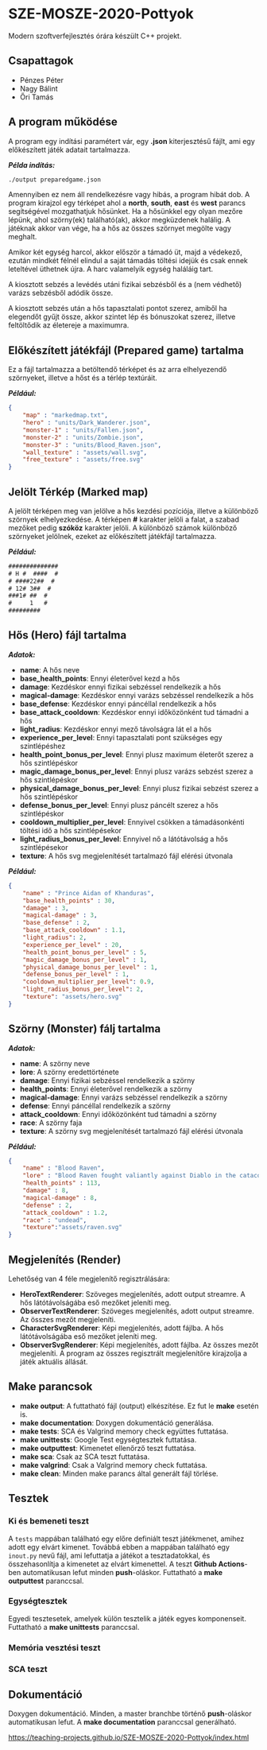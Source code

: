 
# SZE-MOSZE-2020-Pottyok
Modern szoftverfejlesztés órára készült C++ projekt.
## Csapattagok
- Pénzes Péter
- Nagy Bálint
- Őri Tamás

## A program működése
A program egy indítási paramétert vár, egy **.json** kiterjesztésű fájlt, ami egy előkészített játék adatait tartalmazza.

***Példa indítás:***
```bash
./output preparedgame.json
```
Amennyiben ez nem áll rendelkezésre vagy hibás, a program hibát dob.
A program kirajzol egy térképet ahol a **north**, **south**, **east** és **west** parancs segítségével mozgathatjuk hősünket. Ha a hősünkkel egy olyan mezőre lépünk, ahol szörny(ek) található(ak), akkor megküzdenek halálig. A játéknak akkor van vége, ha a hős az összes szörnyet megölte vagy meghalt.

Amikor két egység harcol, akkor először a támadó üt, majd a védekező, ezután mindkét félnél elindul a saját támadás töltési idejük és csak ennek leteltével üthetnek újra. A harc valamelyik egység haláláig tart.

A kiosztott sebzés a levédés utáni fizikai sebzésből és a (nem védhető) varázs sebzésből adódik össze.

A kiosztott sebzés után a hős tapasztalati pontot szerez, amiből ha elegendőt gyűjt össze, akkor szintet lép és bónuszokat szerez, illetve feltöltődik az életereje a maximumra.

## Előkészített játékfájl (Prepared game) tartalma
Ez a fájl tartalmazza a betöltendő térképet és az arra elhelyezendő szörnyeket, illetve a hőst és a térlép textúráit.

***Például:***
```json
{
    "map" : "markedmap.txt",
    "hero" : "units/Dark_Wanderer.json",
    "monster-1" : "units/Fallen.json",
    "monster-2" : "units/Zombie.json",
    "monster-3" : "units/Blood_Raven.json",
    "wall_texture" : "assets/wall.svg",
    "free_texture" : "assets/free.svg"
}
```

## Jelölt Térkép (Marked map)
A jelölt térképen meg van jelölve a hős kezdési pozíciója, illetve a különböző szörnyek elhelyezkedése.
A térképen **#** karakter jelöli a falat, a szabad mezőket pedig **szóköz** karakter jelöli.
A különböző számok különböző szörnyeket jelölnek, ezeket az előkészített játékfájl tartalmazza.

***Például:***
```txt
##############
# H #  ####  #
# ####22##  #
# 12# 3##  #
###1# ##  #
#     1   #
#########
```

## Hős (Hero) fájl tartalma
***Adatok:***

- **name**: A hős neve
- **base_health_points**:  Ennyi életerővel kezd a hős
- **damage**: Kezdéskor ennyi fizikai sebzéssel rendelkezik a hős
- **magical-damage**: Kezdéskor ennyi varázs sebzéssel rendelkezik a hős
- **base_defense**: Kezdéskor ennyi páncéllal rendelkezik a hős
- **base_attack_cooldown**: Kezdéskor ennyi időközönként tud támadni a hős
- **light_radius**: Kezdéskor ennyi mező távolságra lát el a hős
- **experience_per_level**: Ennyi tapasztalati pont szükséges egy szintlépéshez
- **health_point_bonus_per_level**: Ennyi plusz maximum életerőt szerez a hős szintlépéskor
- **magic_damage_bonus_per_level**: Ennyi plusz varázs sebzést szerez a hős szintlépéskor
- **physical_damage_bonus_per_level**: Ennyi plusz fizikai sebzést szerez a hős szintlépéskor
- **defense_bonus_per_level**: Ennyi plusz páncélt szerez a hős szintlépéskor
- **cooldown_multiplier_per_level**: Ennyivel csökken a támadásonkénti töltési idő a hős szintlépésekor
- **light_radius_bonus_per_level**: Ennyivel nő a látótávolság a hős szintlépésekor
- **texture**: A hős svg megjelenítését tartalmazó fájl elérési útvonala

***Például:***
```json
{
    "name" : "Prince Aidan of Khanduras",
    "base_health_points" : 30,
    "damage" : 3,
    "magical-damage" : 3,
    "base_defense" : 2,
    "base_attack_cooldown" : 1.1,
    "light_radius": 2,
    "experience_per_level" : 20,
    "health_point_bonus_per_level" : 5,
    "magic_damage_bonus_per_level" : 1,
    "physical_damage_bonus_per_level" : 1,
    "defense_bonus_per_level" : 1,
    "cooldown_multiplier_per_level": 0.9,
    "light_radius_bonus_per_level": 2,
    "texture": "assets/hero.svg"
}
```

## Szörny (Monster) fálj tartalma
***Adatok:***

- **name**: A szörny neve
- **lore**:  A szörny eredettörténete
- **damage**: Ennyi fizikai sebzéssel rendelkezik a szörny 
- **health_points**: Ennyi életerővel rendelkezik a szörny
- **magical-damage**: Ennyi varázs sebzéssel rendelkezik a szörny
- **defense**: Ennyi páncéllal rendelkezik a szörny
- **attack_cooldown**: Ennyi időközönként tud támadni a szörny
- **race**: A szörny faja
- **texture**: A szörny svg megjelenítését tartalmazó fájl elérési útvonala

***Például:***
```json
{
    "name" : "Blood Raven",
    "lore" : "Blood Raven fought valiantly against Diablo in the catacombs beneath Tristram...She was never quite the same afterwards. It is now obvious she brought an evil influence back with her.",
    "health_points" : 113,
    "damage" : 8,
    "magical-damage" : 8,
    "defense" : 2,
    "attack_cooldown" : 1.2,
    "race" : "undead",
    "texture":"assets/raven.svg"
}
```

## Megjelenítés (Render)
Lehetőség van 4 féle megjelenítő regisztrálására:
- **HeroTextRenderer**: Szöveges megjelenítés, adott output streamre. A hős látótávolságába eső mezőket jeleníti meg.
- **ObserverTextRenderer**: Szöveges megjelenítés, adott output streamre. Az összes mezőt megjeleníti.
- **CharacterSvgRenderer**: Képi megjelenítés, adott fájlba. A hős látótávolságába eső mezőket jeleníti meg.
- **ObserverSvgRenderer**: Képi megjelenítés, adott fájlba. Az összes mezőt megjeleníti.
A program az összes regisztrált megjelenítőre kirajzolja a játék aktuális állását.

## Make parancsok
 - **make output**: A futtatható fájl (output) elkészítése. Ez fut le **make** esetén is.
 - **make documentation**: Doxygen dokumentáció generálása.
 - **make tests**: SCA és Valgrind memory check együttes futtatása.
 - **make unittests**: Google Test egységtesztek futtatása.
 - **make outputtest**: Kimenetet ellenőrző teszt futtatása. 
 - **make sca**: Csak az SCA teszt futtatása.
 - **make valgrind**: Csak a Valgrind memory check futtatása.
 - **make clean**: Minden make parancs által generált fájl törlése.

## Tesztek
### Ki és bemeneti teszt
A ```tests``` mappában található egy előre definiált teszt játékmenet, amihez adott egy elvárt kimenet. Továbbá ebben a mappában található egy ```inout.py``` nevű fájl, ami lefuttatja a játékot a tesztadatokkal, és összehasonlítja a kimenetet az elvárt kimenettel.
A teszt **Github Actions**-ben automatikusan lefut minden **push**-oláskor.
Futtatható a **make outputtest** paranccsal.

### Egységtesztek 
Egyedi tesztesetek, amelyek külön tesztelik a játék egyes komponenseit.
Futtatható a **make unittests** paranccsal.

### Memória vesztési teszt

### SCA teszt

## Dokumentáció
Doxygen dokumentáció.
Minden, a master branchbe történő **push**-oláskor automatikusan lefut.
A **make documentation** paranccsal generálható.

https://teaching-projects.github.io/SZE-MOSZE-2020-Pottyok/index.html
